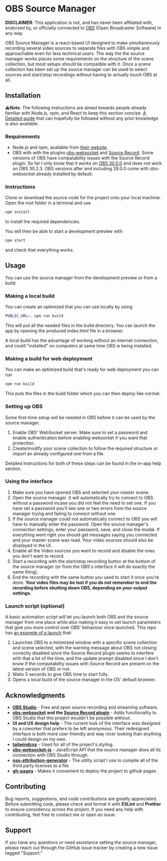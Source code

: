 # OBS Source Manager

**DISCLAIMER**: This application is not, and has never been affiliated with, endorsed by, or officially connected to [OBS](https://github.com/obsproject/obs-studio) (Open Broadcaster Software) in any way.

OBS Source Manager is a react-based UI designed to make simultaneously recording several video sources to separate files with OBS simple and approachable even for less technical users. The way the the source manager works places some requirements on the structure of the scene collection, but most setups should be compatible with it. Once a scene collection has been set up the source manager can be used to select sources and start/stop recordings without having to actually touch OBS at all. 

## Installation

⚠️**Note**: The following instructions are aimed towards people already familiar with Node.js, npm, and React to keep this section concise. [A Detailed guide](detailed-guide.md) that can hopefully be followed without any prior knowledge is also available.

### Requirements

  * Node.js and npm, available from [their website](https://nodejs.org/en). 
  * OBS with with the plugins [obs-websocket](https://github.com/obsproject/obs-websocket) and [Source Record](https://obsproject.com/forum/resources/source-record.1285/). Some versions of OBS have compatability issues with the Source Record plugin. So far I only know that it works on [OBS 30.0.0](https://github.com/obsproject/obs-studio/releases/tag/30.0.0) and does not work on OBS 30.2.3. OBS versions after and including 28.0.0 come with obs-websocket already installed by default.

### Instructions

Clone or download the source code for the project onto your local machine. Open the root folder in a terminal and use
```bash
npm install
```
to install the required dependencies.

You will then be able to start a development preview with 
```bash
npm start
```
and check that everything works.

## Usage

You can use the source manager from the development preview or from a build.

### Making a local build

You can create an optimized that you can use locally by using
```bash
PUBLIC_URL=. npm run build
```
This will put all the needed files in the build directory. You can launch the app by opening the produced index.html file in a browser.

A local build has the advantage of working without an internet connection, and could "installed" on computers at same time OBS is being installed. 

### Making a build for web deployment

You can make an optimized build that's ready for web deployment you can run
```bash
npm run build
```
This puts the files in the build folder which you can then deploy like normal.

### Setting up OBS

Some first-time setup will be needed in OBS before it can be used by the source manager.

1. Enable OBS' WebSocket server. Make sure to set a password and enable authentication before enabling websocket if you want that protection.
2. Create/modify your scene collection to follow the required structure or import an already configured one from a file.

Detailed instructions for both of these steps can be found in the in-app help section.

### Using the interface

1. Make sure you have opened OBS and selected your master scene.
2. Open the source manager. It will automatically try to connect to OBS without a password incase you did not feel the need to set one. If you have set a password you'll see one or two errors from the source manager trying and failing to connect without one.
3. If the source manager could not automatically connect to OBS you will have to manually enter the password. Open the source manager's connection settings, enter your password, save, and close the modal. If everything went right you should get  messages saying you connected and your master scene was read. Your video sources should also be displayed in the UI.
4. Enable all the Video sources you want to record and disable the ones you don't want to record.
5. Start a recording with the start/stop recording button at the bottom of the source manager (or from the OBS's interface it will do exactly the same thing).   
6. End the recording with the same button you used to start it once you're done. **Your video files may be lost if you do not remember to end the recording before shutting down OBS, depending on your output settings.**
 
### Launch script (optional)

A basic automation script will let you launch both OBS and the source manager from one place while also making it easy to set launch parameters that give you more control over OBS' behaviour once launched. This repo has [an example of a launch](launch.bat) that:
1. Launches OBS to a minimized window with a specific scene collection and scene selected, with the warning message about OBS not closing correctly disabled since the Source Record plugin seems to interfere with that a lot of the time, and the update prompt disabled since I don't know if the compatability issues with Source Record are present on the latest version of OBS or not.
2. Waits 5 seconds to give OBS time to start fully.
3. Opens a local build of the source manager in the OS' default browser.

## Acknowledgments
* **[OBS Studio](https://github.com/obsproject/obs-studio)** - Free and open source recording and streaming software.
* **[obs-websocket](https://github.com/obsproject/obs-websocket) and the [Source Record plugin](https://obsproject.com/forum/resources/source-record.1285/)** - Adds functionality to OBS Studio that this project wouldn't be possible without.
* **UI and UX design help** - The current look of the interface was designed by a coworker that prefers to be left anonymous. Their redesigned interface is both more user-friendly and way nicer looking than anything I could design on my own.
* **[tailwindcss](https://github.com/tailwindlabs/tailwindcss)** - Used for all of the project's styling. 
* **[obs-websocket-js](https://github.com/obs-websocket-community-projects/obs-websocket-js)** - JavaScript API that the source manager does all its connection with OBS Studio through.
* **[oss-attribution-generator](https://github.com/zumwald/oss-attribution-generator)** - The utility script I use to compile all of the third party licenses to a file.
* **[gh-pages](https://github.com/tschaub/gh-pages)** - Makes it convenient to deploy the project to github pages.

## Contributing

Bug reports, suggestions, and code contributions are greatly appreciated. Before submitting code, please check and format it with **ESLint** and **Prettier** to ensure consistency across the project. If you need any help with contributing, feel free to contact me or open an issue.

## Support
If you have any questions or need assistance setting the source manager, please reach out through the GitHub issue tracker by creating a new issue tagged "Support."
